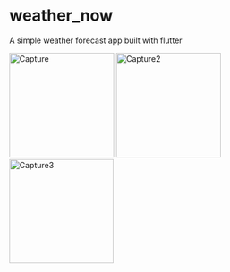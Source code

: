 # weather_now

A simple weather forecast app built with flutter

<img width="187" alt="Capture" src="https://user-images.githubusercontent.com/16244953/76555748-907ae080-6498-11ea-9d60-c4ca718c15ea.PNG">
<img width="187" alt="Capture2" src="https://user-images.githubusercontent.com/16244953/76555753-9244a400-6498-11ea-9c6b-ca68ac681be7.PNG">
<img width="186" alt="Capture3" src="https://user-images.githubusercontent.com/16244953/76555755-92dd3a80-6498-11ea-8a29-ee57dcc3221b.PNG">

